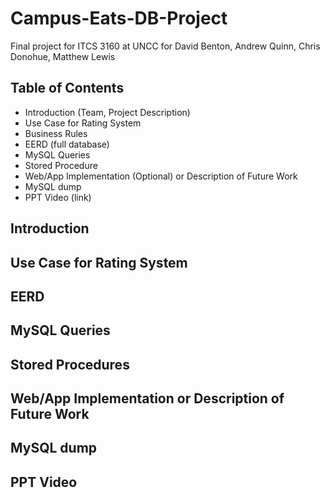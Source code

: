 # Campus-Eats-DB-Project
Final project for ITCS 3160 at UNCC for David Benton, Andrew Quinn, Chris Donohue, Matthew Lewis  

## Table of Contents
* Introduction (Team, Project Description)
* Use Case for Rating System
* Business Rules
* EERD (full database)
* MySQL Queries
* Stored Procedure
* Web/App Implementation (Optional) or Description of Future Work
* MySQL dump
* PPT Video (link)

## Introduction

## Use Case for Rating System

## EERD

## MySQL Queries

## Stored Procedures

## Web/App Implementation or Description of Future Work

## MySQL dump

## PPT Video
